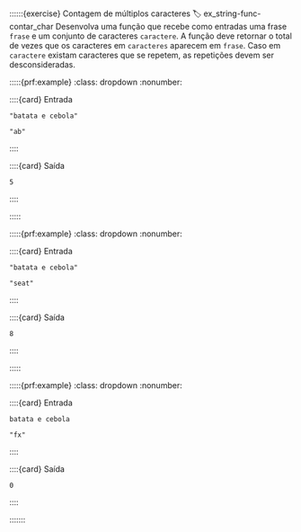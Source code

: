 ::::::{exercise} Contagem de múltiplos caracteres
:label: ex_string-func-contar_char
Desenvolva uma função que recebe como entradas uma frase `frase` e um conjunto de caracteres `caractere`. A função deve retornar o total de vezes que os caracteres em `caracteres` aparecem em `frase`. Caso em `caractere` existam caracteres que se repetem, as repetições devem ser desconsideradas.


:::::{prf:example}
:class: dropdown
:nonumber:

::::{card} Entrada
```
"batata e cebola"
```

```
"ab"
```
::::

::::{card} Saída
```
5
```
::::

:::::

:::::{prf:example}
:class: dropdown
:nonumber:

::::{card} Entrada
```
"batata e cebola"
```

```
"seat"
```
::::

::::{card} Saída
```
8
```
::::

:::::

:::::{prf:example}
:class: dropdown
:nonumber:

::::{card} Entrada
```
batata e cebola
```

```
"fx"
```
::::

::::{card} Saída
```
0
```
::::

:::::::